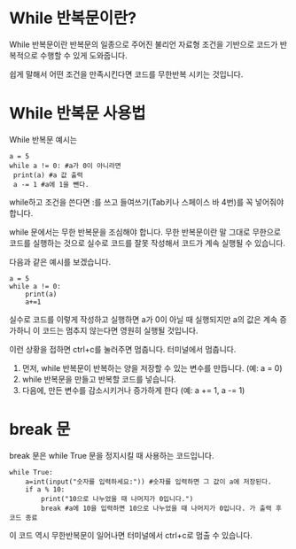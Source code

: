 # While 반복문이란?

While 반복문이란 반복문의 일종으로 주어진 불리언 자료형 조건을 기반으로 코드가 반복적으로 수행할 수 있게 도와줍니다.

쉽게 말해서 어떤 조건을 만족시킨다면 코드를 무한반복 시키는 것입니다.

# While 반복문 사용법

While 반복문 예시는

```
a = 5
while a != 0: #a가 0이 아니라면
 print(a) #a 값 출력
 a -= 1 #a에 1을 뺀다.
```

while하고 조건을 쓴다면 :를 쓰고 들여쓰기(Tab키나 스페이스 바 4번)를 꼭 넣어줘야 합니다.

while 문에서는 무한 반복문을 조심해야 합니다. 무한 반복문이란 말 그대로 무한으로 코드를 실행하는 것으로 실수로 코드를 잘못 작성해서 코드가 계속 실행될 수 있습니다.

다음과 같은 예시를 보겠습니다.

```
a = 5
while a != 0:
    print(a)
    a+=1
```

실수로 코드를 이렇게 작성하고 실행하면 a가 0이 아닐 때 실행되지만 a의 값은 계속 증가하니 이 코드는 멈추지 않는다면 영원히 실행될 것입니다.

이런 상황을 접하면 ctrl+c를 눌러주면 멈춥니다. 터미널에서 멈춥니다.

1. 먼저, while 반복문이 반복하는 양을 저장할 수 있는 변수를 만듭니다. (예: a = 0)
2. while 반복문을 만들고 반복할 코드를 넣습니다.
3. 다음에, 만든 변수를 감소시키거나 증가하게 한다 (예: a += 1, a -= 1)

# break 문

break 문은 while True 문을 정지시킬 때 사용하는 코드입니다.

```
while True:
    a=int(input("숫자를 입력하세요:")) #숫자를 입력하면 그 값이 a에 저장된다.
    if a % 10:
        print("10으로 나누었을 때 나머지가 0입니다.")
        break #a에 10을 입력하면 10으로 나누었을 때 나머지가 0입니다. 가 출력 후 코드 종료
```

이 코드 역시 무한반복문이 일어나면 터미널에서 ctrl+c로 멈출 수 있습니다.
